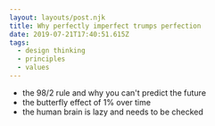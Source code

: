 ```yaml
---
layout: layouts/post.njk
title: Why perfectly imperfect trumps perfection
date: 2019-07-21T17:40:51.615Z
tags:
  - design thinking
  - principles
  - values
---
```

- the 98/2 rule and why you can't predict the future
- the butterfly effect of 1% over time
- the human brain is lazy and needs to be checked
